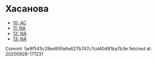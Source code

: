 # Хасанова
- [10: AC](10.md)
- [11: NA](11.md)
- [12: NA](12.md)
- [13: NA](13.md)

Commit: 5e9f545c28ed65fa6e627b747c7cd40d91ba7b3e
 fetched at: 20200928-171231
